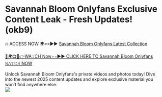 # Savannah Bloom Onlyfans Exclusive Content Leak - Fresh Updates! (okb9)

🔥 ACCESS NOW 🌍==►► <a href="https://tinyurl.com/kvy9nzfs" rel="nofollow">Savannah Bloom Onlyfans Latest Collection</a>
<br><br>
[🔴🌍📺📱👉WA𝚃CH Now==►► CLICK HERE TO Savannah Bloom Onlyfans 𝚆𝙰𝚃𝙲𝙷 NOW](https://tinyurl.com/kvy9nzfs)
<br><br>
Unlock Savannah Bloom Onlyfans's private videos and photos today! Dive into the newest 2025 content updates and explore exclusive material you won’t find anywhere else.
<br>
<a href="https://tinyurl.com/kvy9nzfs" rel="nofollow" data-target="animated-image.originalLink"><img src="https://camo.githubusercontent.com/8a4f000d20f83aca3bf7ec5f350d767afa0574a8a352519fd8cfa583a6f93a33/68747470733a2f2f692e696d6775722e636f6d2f644a486b345a712e676966" data-canonical-src="https://i.imgur.com/dJHk4Zq.gif" style="max-width: 100%; display: inline-block;" data-target="animated-image.originalImage"></a>
<br>
